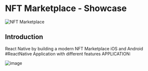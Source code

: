 # NFT Marketplace - Showcase
![NFT Marketplace](https://i.ibb.co/X5kYdvB/image.png)

## Introduction

React Native by building a modern NFT Marketplace iOS and Android #ReactNative Application with different features
APPLICATION:

![image](https://user-images.githubusercontent.com/78967360/201404543-2cf43861-3b98-4d0a-b286-0c7857da3267.png)


